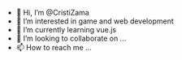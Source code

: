 - 👋 Hi, I’m @CristiZama
- 👀 I’m interested in game and web development
- 🌱 I’m currently learning vue.js
- 💞️ I’m looking to collaborate on ...
- 📫 How to reach me ...

<!---
CristiZama/CristiZama is a ✨ special ✨ repository because its `README.md` (this file) appears on your GitHub profile.
You can click the Preview link to take a look at your changes.
--->
